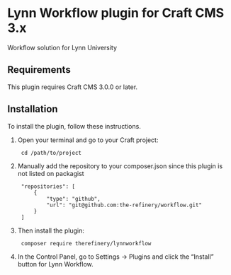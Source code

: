 # Lynn Workflow plugin for Craft CMS 3.x

Workflow solution for Lynn University

## Requirements

This plugin requires Craft CMS 3.0.0 or later.

## Installation

To install the plugin, follow these instructions.

1. Open your terminal and go to your Craft project:

        cd /path/to/project

2. Manually add the repository to your composer.json since this plugin is not listed on packagist

		"repositories": [
			{
				"type": "github",
				"url": "git@github.com:the-refinery/workflow.git"
			}
		]

3. Then install the plugin:

		composer require therefinery/lynnworkflow

4. In the Control Panel, go to Settings → Plugins and click the “Install” button for Lynn Workflow.
